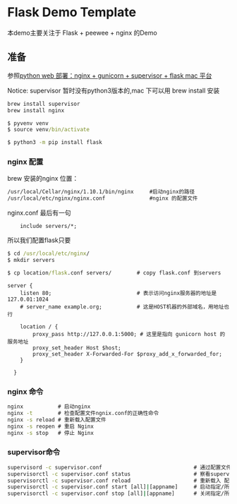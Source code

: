 # Flask Demo Template

本demo主要关注于 Flask + peewee + nginx 的Demo

## 准备

参照[python web 部署：nginx + gunicorn + supervisor + flask mac 平台](http://www.jianshu.com/p/6dce773cb6b8)

Notice: supervisor 暂时没有python3版本的,mac 下可以用 brew install 安装


```cmd
brew install supervisor
brew install nginx

$ pyvenv venv
$ source venv/bin/activate

$ python3 -m pip install flask
```

### nginx 配置

brew 安装的nginx
位置：

```cmd             
/usr/local/Cellar/nginx/1.10.1/bin/nginx     #启动nginx的路径
/usr/local/etc/nginx/nginx.conf              #nginx 的配置文件    
```

nginx.conf 最后有一句

```
    include servers/*;
```

所以我们配置flask只要

```cmd
$ cd /usr/local/etc/nginx/
$ mkdir servers

$ cp location/flask.conf servers/        # copy flask.conf 到servers
```

```config
server {
    listen 80;                           # 表示访问nginx服务器的地址是127.0.01:1024
    # server_name example.org;           # 这是HOST机器的外部域名，用地址也行

    location / {
        proxy_pass http://127.0.0.1:5000; # 这里是指向 gunicorn host 的服务地址
        proxy_set_header Host $host;
        proxy_set_header X-Forwarded-For $proxy_add_x_forwarded_for;
    }

  }

```

### nginx 命令

```cmd
nginx           # 启动nginx
nginx -t        # 检查配置文件ngnix.conf的正确性命令
nginx -s reload # 重新载入配置文件
nginx -s reopen # 重启 Nginx
nginx -s stop   # 停止 Nginx
```

### supervisor命令

```cmd
supervisord -c supervisor.conf                             # 通过配置文件启动supervisor
supervisorctl -c supervisor.conf status                    # 察看supervisor的状态
supervisorctl -c supervisor.conf reload                    # 重新载入 配置文件
supervisorctl -c supervisor.conf start [all]|[appname]     # 启动指定/所有 supervisor管理的程序进程
supervisorctl -c supervisor.conf stop [all]|[appname]      # 关闭指定/所有 supervisor管理的程序进程
```
